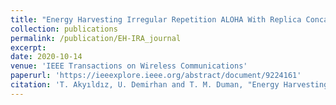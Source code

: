```yaml
---
title: "Energy Harvesting Irregular Repetition ALOHA With Replica Concatenation"
collection: publications
permalink: /publication/EH-IRA_journal
excerpt:
date: 2020-10-14
venue: 'IEEE Transactions on Wireless Communications'
paperurl: 'https://ieeexplore.ieee.org/abstract/document/9224161'
citation: 'T. Akyıldız, U. Demirhan and T. M. Duman, "Energy Harvesting Irregular Repetition ALOHA With Replica Concatenation," in IEEE Transactions on Wireless Communications, vol. 20, no. 2, pp. 955-968, Feb. 2021, doi: 10.1109/TWC.2020.3029387.'
---
```

